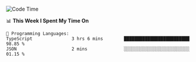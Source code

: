 <!--START_SECTION:waka-->
![Code Time](http://img.shields.io/badge/Code%20Time-1%2C066%20hrs%2017%20mins-blue)

📊 **This Week I Spent My Time On** 

```text
💬 Programming Languages: 
TypeScript               3 hrs 6 mins        █████████████████████████   98.85 % 
JSON                     2 mins              ░░░░░░░░░░░░░░░░░░░░░░░░░   01.15 % 
```


<!--END_SECTION:waka-->
